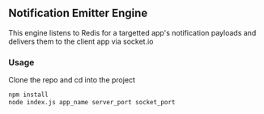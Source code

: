 ## Notification Emitter Engine

This engine listens to Redis for a targetted app's notification payloads and delivers them to the client app via socket.io

### Usage
Clone the repo and cd into the project

```sh
npm install
node index.js app_name server_port socket_port
```